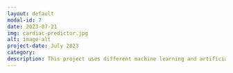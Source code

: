 ```yaml
---
layout: default
modal-id: 7
date: 2023-07-21
img: cardiac-predictor.jpg
alt: image-alt
project-date: July 2023
category:
description: This project uses different machine learning and artificial neural network to test which technique will most accurately predict a heart attack. link: [heart_attach_predictor.ipynb](https://github.com/chhendley/chhendley_python_projects/blob/main/heart_attach_predictor.ipynb)
---
```

